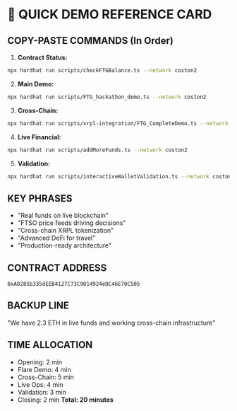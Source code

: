 # 🎯 QUICK DEMO REFERENCE CARD

## **COPY-PASTE COMMANDS** (In Order)

1. **Contract Status:**
```bash
npx hardhat run scripts/checkFTGBalance.ts --network coston2
```

2. **Main Demo:**
```bash
npx hardhat run scripts/FTG_hackathon_demo.ts --network coston2
```

3. **Cross-Chain:**
```bash
npx hardhat run scripts/xrpl-integration/FTG_CompleteDemo.ts --network coston2
```

4. **Live Financial:**
```bash
npx hardhat run scripts/addMoreFunds.ts --network coston2
```

5. **Validation:**
```bash
npx hardhat run scripts/interactiveWalletValidation.ts --network coston2
```

## **KEY PHRASES**

- "Real funds on live blockchain"
- "FTSO price feeds driving decisions"
- "Cross-chain XRPL tokenization"
- "Advanced DeFi for travel"
- "Production-ready architecture"

## **CONTRACT ADDRESS**
`0xA0285b335dEEB4127C73C9014924eDC46E70C505`

## **BACKUP LINE**
"We have 2.3 ETH in live funds and working cross-chain infrastructure"

## **TIME ALLOCATION**
- Opening: 2 min
- Flare Demo: 4 min  
- Cross-Chain: 5 min
- Live Ops: 4 min
- Validation: 3 min
- Closing: 2 min
**Total: 20 minutes**